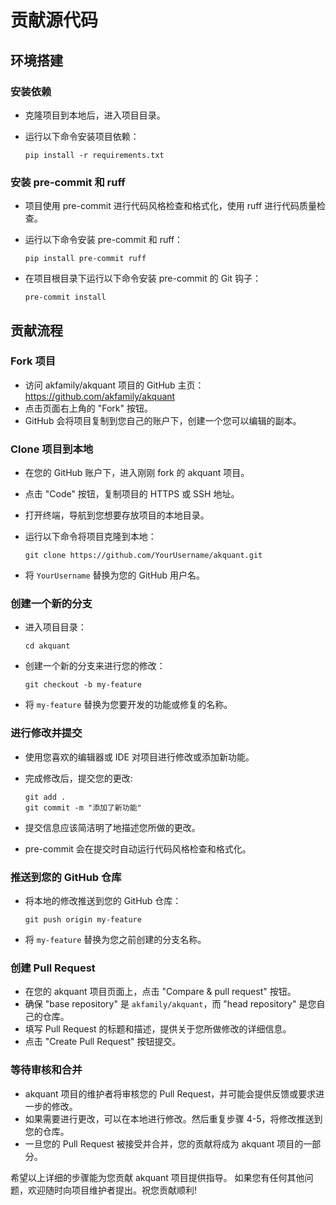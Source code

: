 # 贡献源代码

## 环境搭建

### 安装依赖

   - 克隆项目到本地后，进入项目目录。
   - 运行以下命令安装项目依赖：

     ```shell
     pip install -r requirements.txt
     ```

### 安装 pre-commit 和 ruff

   - 项目使用 pre-commit 进行代码风格检查和格式化，使用 ruff 进行代码质量检查。
   - 运行以下命令安装 pre-commit 和 ruff：

     ```shell
     pip install pre-commit ruff
     ```

   - 在项目根目录下运行以下命令安装 pre-commit 的 Git 钩子：
     ```shell
     pre-commit install
     ```

## 贡献流程

### Fork 项目

   - 访问 akfamily/akquant 项目的 GitHub 主页：https://github.com/akfamily/akquant
   - 点击页面右上角的 "Fork" 按钮。
   - GitHub 会将项目复制到您自己的账户下，创建一个您可以编辑的副本。

### Clone 项目到本地

   - 在您的 GitHub 账户下，进入刚刚 fork 的 akquant 项目。
   - 点击 "Code" 按钮，复制项目的 HTTPS 或 SSH 地址。
   - 打开终端，导航到您想要存放项目的本地目录。
   - 运行以下命令将项目克隆到本地：

     ```shell
     git clone https://github.com/YourUsername/akquant.git
     ```

   - 将 `YourUsername` 替换为您的 GitHub 用户名。

### 创建一个新的分支

   - 进入项目目录：

     ```shell
     cd akquant
     ```

   - 创建一个新的分支来进行您的修改：

     ```shell
     git checkout -b my-feature
     ```

   - 将 `my-feature` 替换为您要开发的功能或修复的名称。

### 进行修改并提交

   - 使用您喜欢的编辑器或 IDE 对项目进行修改或添加新功能。
   - 完成修改后，提交您的更改:

     ```shell
     git add .
     git commit -m "添加了新功能"
     ```

   - 提交信息应该简洁明了地描述您所做的更改。
   - pre-commit 会在提交时自动运行代码风格检查和格式化。

### 推送到您的 GitHub 仓库

   - 将本地的修改推送到您的 GitHub 仓库：

     ```shell
     git push origin my-feature
     ```

   - 将 `my-feature` 替换为您之前创建的分支名称。

### 创建 Pull Request

   - 在您的 akquant 项目页面上，点击 "Compare & pull request" 按钮。
   - 确保 "base repository" 是 `akfamily/akquant`，而 "head repository" 是您自己的仓库。
   - 填写 Pull Request 的标题和描述，提供关于您所做修改的详细信息。
   - 点击 "Create Pull Request" 按钮提交。

### 等待审核和合并

   - akquant 项目的维护者将审核您的 Pull Request，并可能会提供反馈或要求进一步的修改。
   - 如果需要进行更改，可以在本地进行修改。然后重复步骤 4-5，将修改推送到您的仓库。
   - 一旦您的 Pull Request 被接受并合并，您的贡献将成为 akquant 项目的一部分。

希望以上详细的步骤能为您贡献 akquant 项目提供指导。
如果您有任何其他问题，欢迎随时向项目维护者提出。祝您贡献顺利!
